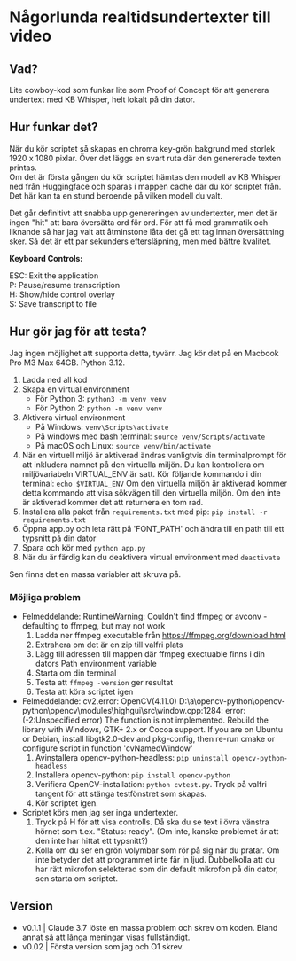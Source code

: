 # Någorlunda realtidsundertexter till video

## Vad?
Lite cowboy-kod som funkar lite som Proof of Concept för att generera undertext med KB Whisper, helt lokalt på din dator.  

## Hur funkar det?
När du kör scriptet så skapas en chroma key-grön bakgrund med storlek 1920 x 1080 pixlar. Över det 
läggs en svart ruta där den genererade texten printas.  
Om det är första gången du kör scriptet hämtas den modell av KB Whisper ned från Huggingface och sparas i mappen cache där du kör scriptet från. Det här kan ta en stund beroende på vilken modell du valt.  

Det går definitivt att snabba upp genereringen av undertexter, men det är ingen "hit" att bara översätta ord för ord. För att få med grammatik och liknande så har jag valt att åtminstone låta det gå ett tag innan översättning sker. Så det är ett par sekunders eftersläpning, men med bättre kvalitet.

**Keyboard Controls:**

ESC: Exit the application  
P: Pause/resume transcription  
H: Show/hide control overlay  
S: Save transcript to file

## Hur gör jag för att testa?
Jag ingen möjlighet att supporta detta, tyvärr. Jag kör det på en Macbook Pro M3 Max 64GB. Python 3.12.  

1. Ladda ned all kod
2. Skapa en virtual environment
    - För Python 3: `python3 -m venv venv`
    - För Python 2: `python -m venv venv`
4. Aktivera virtual environment
    - På Windows: `venv\Scripts\activate`
    - På windows med bash terminal: `source venv/Scripts/activate`
    - På macOS och Linux: `source venv/bin/activate`
5. När en virtuell miljö är aktiverad ändras vanligtvis din terminalprompt för att inkludera namnet på den virtuella miljön. Du kan kontrollera om miljövariabeln VIRTUAL_ENV är satt. Kör följande kommando i din terminal: `echo $VIRTUAL_ENV` Om den virtuella miljön är aktiverad kommer detta kommando att visa sökvägen till den virtuella miljön. Om den inte är aktiverad kommer det att returnera en tom rad.
6. Installera alla paket från `requirements.txt` med pip: `pip install -r requirements.txt`
7. Öppna app.py och leta rätt på 'FONT_PATH' och ändra till en path till ett typsnitt på din dator 
8. Spara och kör med `python app.py`
9. När du är färdig kan du deaktivera virtual environment med `deactivate`

Sen finns det en massa variabler att skruva på.

### Möjliga problem

- Felmeddelande: RuntimeWarning: Couldn't find ffmpeg or avconv - defaulting to ffmpeg, but may not work
  1. Ladda ner ffmpeg executable från https://ffmpeg.org/download.html
  2. Extrahera om det är en zip till valfri plats
  3. Lägg till adressen till mappen där ffmpeg exectuable finns i din dators Path environment variable
  4. Starta om din terminal
  5. Testa att `ffmpeg -version` ger resultat
  6. Testa att köra scriptet igen
- Felmeddelande: cv2.error: OpenCV(4.11.0) D:\a\opencv-python\opencv-python\opencv\modules\highgui\src\window.cpp:1284: error: (-2:Unspecified error) The function is not implemented. Rebuild the library with Windows, GTK+ 2.x or Cocoa support. If you are on Ubuntu or Debian, install libgtk2.0-dev and pkg-config, then re-run cmake or configure script in function 'cvNamedWindow'
  1. Avinstallera opencv-python-headless: `pip uninstall opencv-python-headless`
  2. Installera opencv-python: `pip install opencv-python`
  3. Verifiera OpenCV-installation: `python cvtest.py`. Tryck på valfri tangent för att stänga testfönstret som skapas.
  4. Kör scriptet igen.
- Scriptet körs men jag ser inga undertexter.
  1. Tryck på H för att visa controlls. Då ska du se text i övra vänstra hörnet som t.ex. "Status: ready". (Om inte, kanske problemet är att den inte har hittat ett typsnitt?)
  2. Kolla om du ser en grön volymbar som rör på sig när du pratar. Om inte betyder det att programmet inte får in ljud. Dubbelkolla att du har rätt mikrofon selekterad som din default mikrofon på din dator, sen starta om scriptet.


## Version 
- v0.1.1 | Claude 3.7 löste en massa problem och skrev om koden. Bland annat så att långa meningar visas fullständigt.
- v0.02 | Första version som jag och O1 skrev.
